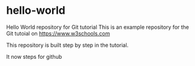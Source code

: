 # hello-world
Hello World repository for Git tutorial
This is an example repository for the Git tutoial on https://www.w3schools.com

This repository is built step by step in the tutorial.

It now steps for github
